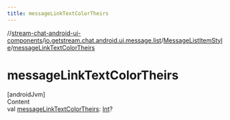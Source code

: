 ```yaml
---
title: messageLinkTextColorTheirs
---
```

//[stream-chat-android-ui-components](../../../index.md)/[io.getstream.chat.android.ui.message.list](../index.md)/[MessageListItemStyle](index.md)/[messageLinkTextColorTheirs](messageLinkTextColorTheirs.md)



# messageLinkTextColorTheirs  
[androidJvm]  
Content  
val [messageLinkTextColorTheirs](messageLinkTextColorTheirs.md): [Int](https://kotlinlang.org/api/latest/jvm/stdlib/kotlin/-int/index.html)?  



